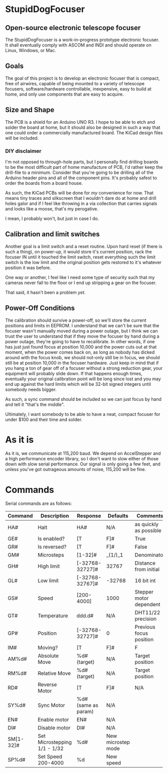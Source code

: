 # StupidDogFocuser

## Open-source electronic telescope focuser

The StupidDogFocuser is a work-in-progress prototype electronic focuser. It shall eventually comply with ASCOM and INDI and should operate on Linux, Windows, or Mac.

## Goals

The goal of this project is to develop an electronic focuser that is compact, free of airwires, capable of being mounted to a variety of telescope focusers, software/hardware controllable, inexpensive, easy to build at home, and only use components that are easy to acquire.

## Size and Shape

The PCB is a shield for an Arduino UNO R3. I hope to be able to etch and solder the board at home, but it should also be designed in such a way that one could order a commercially manufactured board. The KiCad design files will be included.

### DIY disclaimer
I'm not opposed to through-hole parts, but I personally find drilling boards to be the most difficult part of home manufacture of PCB, I'd rather keep the drill-file to a minimum. Consider that you're going to be drilling all of the Arduino header pins and all of the component pins. It's probably safest to order the boards from a board house.

As such, the KiCad PCBs will be done for _my_ convenience for now. That means tiny traces and silkscreen that I wouldn't dare do at home and drill holes galor and if I feel like throwing in a via collection that carries signals and looks like a moose, that's my perogative.

I mean, I probably won't, but just in case I do.

## Calibration and limit switches

Another goal is a limit switch and a reset routine. Upon hard reset (if there is such a thing), on power-up, it would store it's current position, rack the focuser IN until it touched the limit switch, reset everything such the limit switch is the low limit and the original position gets restored to it's whatever position it was before.

One way or another, I feel like I need some type of security such that my cameras never fall to the floor or I end up stripping a gear on the focuser.

That said, it hasn't been a problem _yet_.
## Power-Off Conditions

The calibration should survive a power-off, so we'll store the current positions and limits in EEPROM. I understand that we can't be sure that the focuser wasn't manually moved during a power outage, but I think we can trust the user to understand that if they move the focuser by hand during a power outage, they're going to have to recalibrate. In other words, if one has just just found focus at position 10,000 and the power cuts out at that moment, when the power comes back on, as long as nobody has dicked around with the focus knob, we should not-only still be in focus, we should still be at position 10,000 in the focuser hardware. Just keep in mind that if you hang a ton of gear off of a focuser without a strong reduction gear, your equipment will probably slide down. If that happens enough times, eventually your original calibration point will be long since lost and you may end up against the hard limits which will be 32-bit signed integers until somebody needs bigger.

As such, a sync command should be included so we can just focus by hand and tell it "that's the middle".

Ultimately, I want somebody to be able to have a neat, compact focuser for under $100 and their time and solder.


# As it is

As it is, we communicate at 115,200 baud. We depend on AccelStepper and a high performance encoder library, so I don't want to slow either of those down with slow serial performance. Our signal is only going a few feet, and unless you've got outrageous amounts of noise, 115,200 will be fine.

# Commands

Serial commands are as follows:

| Command | Description | Response        | Defaults | Comments |
| ---     | ---         | ---             | ---      | --- |
| HA#	  | Halt        | HA#             | N/A      | as quickly as possible |
| GE# 	  | Is enabled? | [T|F]#          | True     | Motor Driver |
| GR#     | Is reversed?| [T|F]#          | False    | Motor direction |
| GM#     | Microsteps  | [1-32]#         | _(1/)_1  | Denominator |
| GH#     | High limit  | [-32768-32727]# | 32767    | Distance from initial |
| GL#     | Low limit   | [-32768-32767]# | -32768   | 16 bit int |
| GS#     | Speed       | [200-4000]      | 1000     | Stepper motor dependent |
| GT#     | Temperature | ddd.d#          | N/A      | DHT11/22 precision  |
| GP#     | Position    | [-32768-32727]# | 0        | Previous focus position |
| IM#     | Moving?     | [T|F]#          | F        | True during movement |
| AM%d#   | Absolute Move | %d# (target) | N/A      | Target position|
| RM%d#   | Relative Move | %d# (target) | N/A      | Target position |
| RD#     | Reverse Motor | [T|F]#       | N/A      | Response is new is reversed |
| SY%d#   | Sync Motor | %d# (same as param) | N/A  | |
| EN#     | Enable motor | EN#          | N/A| ||
| DI#     | Disable motor| DI#          | N/A | |
| SM[1-32]# | Set Microstepping 1/1 - 1/32 | %d# | New microstep mode |
| SP%d#   | Set Speed 200-4000 | %d | New speed |

